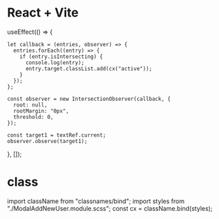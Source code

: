 # React + Vite

useEffect(() => {

    let callback = (entries, observer) => {
      entries.forEach((entry) => {
        if (entry.isIntersecting) {
          console.log(entry);
          entry.target.classList.add(cx("active"));
        }
      });
    };

    const observer = new IntersectionObserver(callback, {
      root: null,
      rootMargin: "0px",
      threshold: 0,
    });

    const target1 = textRef.current;
    observer.observe(target1);

}, []);


# class
import className from "classnames/bind";
import styles from "./ModalAddNewUser.module.scss";
const cx = className.bind(styles);

